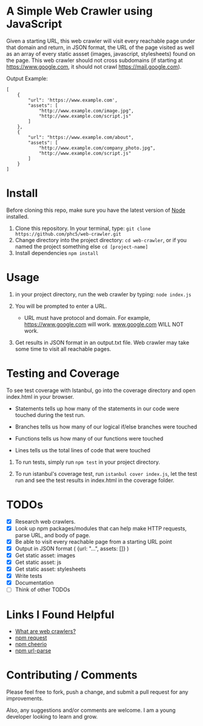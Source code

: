 # A Simple Web Crawler using JavaScript

Given a starting URL, this web crawler will visit every reachable page under that domain and return, in JSON format, the URL of the page visited as well as an array of every static assset (images, javascript, stylesheets) found on the page. This web crawler should not cross subdomains (if starting at https://www.google.com, it should not crawl https://mail.google.com).



Output Example:
```
[
	{
		"url": 'https://www.example.com',
		"assets": [
			"http://www.example.com/image.jpg",
			"http://www.example.com/script.js"
		]
	},
	{
		"url": "https://www.example.com/about",
		"assets": [
			"http://www.example.com/company_photo.jpg",
			"http://www.example.com/script.js"
		]
	}
]
``` 

# Install

Before cloning this repo, make sure you have the latest version of <a href="http://nodejs.org/en/download/" target="_blank">Node</a> installed. 

1. Clone this repository. In your terminal, type: `git clone https://github.com/phc5/web-crawler.git`
2. Change directory into the project directory: `cd web-crawler`, or if you named the project something else `cd [project-name]`
3. Install dependencies `npm install`

# Usage

1. in your project directory, run the web crawler by typing: `node index.js`
 
2. You will be prompted to enter a URL.
	* URL must have protocol and domain. For example, https://www.google.com will work. www.google.com WILL NOT work.
3. Get results in JSON format in an output.txt file. Web crawler may take some time to visit all reachable pages. 

# Testing and Coverage

To see test coverage with Istanbul, go into the coverage directory and open index.html in your browser.

- Statements tells up how many of the statements in our code were touched during the test run.

- Branches tells us how many of our logical if/else branches were touched

- Functions tells us how many of our functions were touched

- Lines tells us the total lines of code that were touched

1. To run tests, simply run `npm test` in your project directory.

2. To run istanbul's coverage test, run `istanbul cover index.js`, let the test run and see the test results in index.html in the coverage folder.

# TODOs

- [x] Research web crawlers.
- [x] Look up npm packages/modules that can help make HTTP requests, parse URL, and body of page.
- [x] Be able to visit every reachable page from a starting URL point
- [x] Output in JSON format ( {url: "...", assets: []} )
- [x] Get static asset: images 
- [x] Get static asset: js
- [x] Get static asset: stylesheets
- [x] Write tests
- [x] Documentation 
- [ ] Think of other TODOs

# Links I Found Helpful

- [What are web crawlers?](https://en.wikipedia.org/wiki/Web_crawler)
- [npm request](https://www.npmjs.com/package/request)
- [npm cheerio](https://www.npmjs.com/package/cheerio)
- [npm url-parse](https://www.npmjs.com/package/url-parse)

# Contributing / Comments

Please feel free to fork, push a change, and submit a pull request for any improvements. 

Also, any suggestions and/or comments are welcome. I am a young developer looking to learn and grow. 